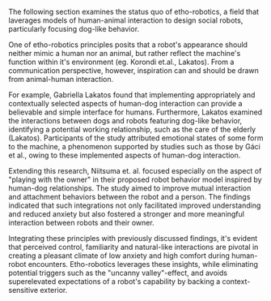 The following section examines the status quo of etho-robotics, a field that laverages  models of human-animal interaction to design social robots, particularly focusing dog-like behavior.

One of etho-robotics principles posits that a robot's appearance should neither mimic a human nor an animal, but rather reflect the machine's function within it's environment (eg. Korondi et.al., Lakatos). From a communication perspective, however, inspiration can and should be drawn from animal-human interaction.

For example, Gabriella Lakatos found that implementing appropriately and contextually selected aspects of human-dog interaction can provide a believable and simple interface for humans. Furthermore, Lakatos examined the interactions between dogs and robots featuring dog-like behavior, identifying a potential working relationship, such as the care of the elderly (Lakatos). Participants of the study attributed emotional states of some form to the machine, a phenomenon supported by studies such as those by Gáci et al., owing to these implemented aspects of human-dog interaction.

Extending this research, Niitsuma et. al. focused especially on the aspect of "playing with the owner" in their proposed robot behavior model inspired by human-dog relationships. The study aimed to improve mutual interaction and attachment behaviors between the robot and a person.
The findings indicated that such integrations not only facilitated improved understanding and reduced anxiety but also fostered a stronger and more meaningful interaction between robots and their owner.

Integrating these principles with previously discussed findings, it's evident that perceived control, familiarity and natural-like interactions are pivotal in creating a pleasant climate of low anxiety and high comfort during human-robot encounters. Etho-robotics leverages these insights, while eliminating potential triggers such as the "uncanny valley"-effect, and avoids superelevated expectations of a robot's capability by backing a context-sensitive exterior.





